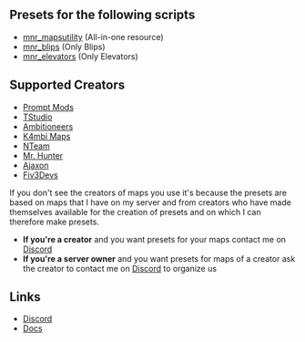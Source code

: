 ## Presets for the following scripts
- [mnr_mapsutility](https://github.com/Monarch-Development/mnr_mapsutility) (All-in-one resource)
- [mnr_blips](https://github.com/Monarch-Development/mnr_blips) (Only Blips)
- [mnr_elevators](https://github.com/Monarch-Development/mnr_elevators) (Only Elevators)

## Supported Creators
- [Prompt Mods](https://fivem.prompt-mods.com/)
- [TStudio](https://turbosaif.tebex.io/)
- [Ambitioneers](https://ambitioneers.tebex.io/)
- [K4mbi Maps](https://k4mb1maps.com/)
- [NTeam](https://nteamdev.tebex.io/)
- [Mr. Hunter](https://mrhunter.tebex.io/)
- [Ajaxon](https://ajaxon.tebex.io/)
- [Fiv3Devs](https://fiv3devs.tebex.io/)

If you don't see the creators of maps you use it's because the presets are based on maps that I have on my server and from creators who have made themselves available for the creation of presets and on which I can therefore make presets.
- **If you're a creator** and you want presets for your maps contact me on [Discord](https://discord.gg/WKtk65yBC6)
- **If you're a server owner** and you want presets for maps of a creator ask the creator to contact me on [Discord](https://discord.gg/WKtk65yBC6) to organize us

## Links
- [Discord](https://discord.gg/WKtk65yBC6)
- [Docs](https://monarch-docs.ricodev.it/docs/monarch-resources/presets)
